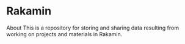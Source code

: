 # Rakamin
About This is a repository for storing and sharing data resulting from working on projects and materials in Rakamin.
